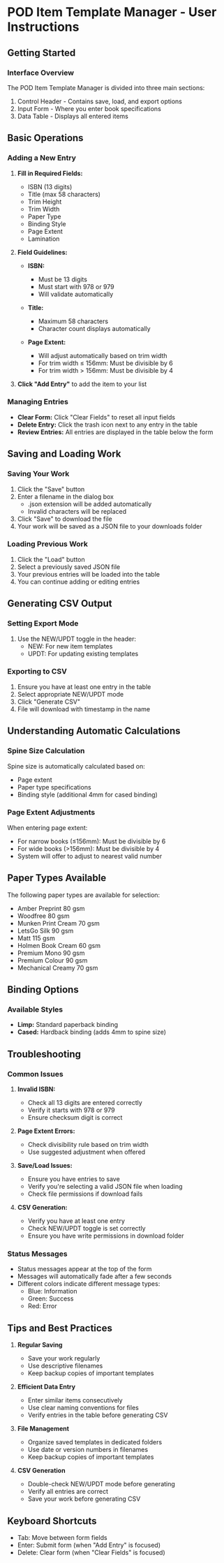 # POD Item Template Manager - User Instructions

## Getting Started

### Interface Overview
The POD Item Template Manager is divided into three main sections:
1. Control Header - Contains save, load, and export options
2. Input Form - Where you enter book specifications
3. Data Table - Displays all entered items

## Basic Operations

### Adding a New Entry

1. **Fill in Required Fields:**
   - ISBN (13 digits)
   - Title (max 58 characters)
   - Trim Height
   - Trim Width
   - Paper Type
   - Binding Style
   - Page Extent
   - Lamination

2. **Field Guidelines:**
   * **ISBN:**
     - Must be 13 digits
     - Must start with 978 or 979
     - Will validate automatically
   
   * **Title:**
     - Maximum 58 characters
     - Character count displays automatically
   
   * **Page Extent:**
     - Will adjust automatically based on trim width
     - For trim width ≤ 156mm: Must be divisible by 6
     - For trim width > 156mm: Must be divisible by 4

3. **Click "Add Entry"** to add the item to your list

### Managing Entries

- **Clear Form:** Click "Clear Fields" to reset all input fields
- **Delete Entry:** Click the trash icon next to any entry in the table
- **Review Entries:** All entries are displayed in the table below the form

## Saving and Loading Work

### Saving Your Work
1. Click the "Save" button
2. Enter a filename in the dialog box
   - .json extension will be added automatically
   - Invalid characters will be replaced
3. Click "Save" to download the file
4. Your work will be saved as a JSON file to your downloads folder

### Loading Previous Work
1. Click the "Load" button
2. Select a previously saved JSON file
3. Your previous entries will be loaded into the table
4. You can continue adding or editing entries

## Generating CSV Output

### Setting Export Mode
1. Use the NEW/UPDT toggle in the header:
   - NEW: For new item templates
   - UPDT: For updating existing templates

### Exporting to CSV
1. Ensure you have at least one entry in the table
2. Select appropriate NEW/UPDT mode
3. Click "Generate CSV"
4. File will download with timestamp in the name

## Understanding Automatic Calculations

### Spine Size Calculation
Spine size is automatically calculated based on:
- Page extent
- Paper type specifications
- Binding style (additional 4mm for cased binding)

### Page Extent Adjustments
When entering page extent:
- For narrow books (≤156mm): Must be divisible by 6
- For wide books (>156mm): Must be divisible by 4
- System will offer to adjust to nearest valid number

## Paper Types Available

The following paper types are available for selection:
- Amber Preprint 80 gsm
- Woodfree 80 gsm
- Munken Print Cream 70 gsm
- LetsGo Silk 90 gsm
- Matt 115 gsm
- Holmen Book Cream 60 gsm
- Premium Mono 90 gsm
- Premium Colour 90 gsm
- Mechanical Creamy 70 gsm

## Binding Options

### Available Styles
- **Limp:** Standard paperback binding
- **Cased:** Hardback binding (adds 4mm to spine size)

## Troubleshooting

### Common Issues

1. **Invalid ISBN:**
   - Check all 13 digits are entered correctly
   - Verify it starts with 978 or 979
   - Ensure checksum digit is correct

2. **Page Extent Errors:**
   - Check divisibility rule based on trim width
   - Use suggested adjustment when offered

3. **Save/Load Issues:**
   - Ensure you have entries to save
   - Verify you're selecting a valid JSON file when loading
   - Check file permissions if download fails

4. **CSV Generation:**
   - Verify you have at least one entry
   - Check NEW/UPDT toggle is set correctly
   - Ensure you have write permissions in download folder

### Status Messages
- Status messages appear at the top of the form
- Messages will automatically fade after a few seconds
- Different colors indicate different message types:
  - Blue: Information
  - Green: Success
  - Red: Error

## Tips and Best Practices

1. **Regular Saving**
   - Save your work regularly
   - Use descriptive filenames
   - Keep backup copies of important templates

2. **Efficient Data Entry**
   - Enter similar items consecutively
   - Use clear naming conventions for files
   - Verify entries in the table before generating CSV

3. **File Management**
   - Organize saved templates in dedicated folders
   - Use date or version numbers in filenames
   - Keep backup copies of important templates

4. **CSV Generation**
   - Double-check NEW/UPDT mode before generating
   - Verify all entries are correct
   - Save your work before generating CSV

## Keyboard Shortcuts

- Tab: Move between form fields
- Enter: Submit form (when "Add Entry" is focused)
- Delete: Clear form (when "Clear Fields" is focused)
